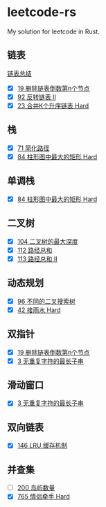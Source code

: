 # leetcode-rs

My solution for leetcode in Rust.

## 链表
[链表总结](链表/README.md)
  

- [x] [19 删除链表倒数第n个节点](链表/19-删除链表倒数第n个节点.rs)  
- [x] [92 反转链表 II](链表/92-反转链表II.rs)  
- [x] [23 合并K个升序链表 Hard](链表/23-合并K个升序链表.rs)

## 栈
- [x] [71 简化路径](栈/71-建华路经.rs)
- [x] [84 柱形图中最大的矩形 Hard](栈/84-柱形图中最大的矩形.rs)

## 单调栈
- [x] [84 柱形图中最大的矩形 Hard](栈/84-柱形图中最大的矩形.rs)


## 二叉树
- [x] [104 二叉树的最大深度](二叉树/104-二叉树的最大深度.rs)
- [x] [112 路经总和](二叉树/112-路经总和.rs)
- [x] [113 路经总和 II](二叉树/113-路经总和II.rs)

## 动态规划
- [x] [96 不同的二叉搜索树](动态规划/96-不同的二叉搜索树.rs)
- [x] [42 接雨水 Hard](动态规划/42-接雨水.rs)

## 双指针
- [x] [19 删除链表倒数第n个节点](链表/19-删除链表倒数第n个节点.rs)
- [x] [3 无重复字符的最长子串](双指针/3-无重复字符的最长子串.rs)  

## 滑动窗口
- [x] [3 无重复字符的最长子串](滑动窗口/3-无重复字符的最长子串.rs)

## 双向链表
- [x] [146 LRU 缓存机制](双向链表/146-LRU缓存机制.rs)

## 并查集
- [ ] [200 岛屿数量](并查集/200-岛屿数量.rs)
- [x] [765 情侣牵手 Hard](并查集/765-情侣牵手.rs)